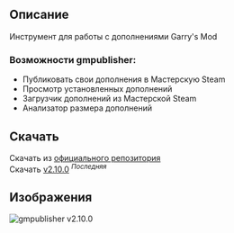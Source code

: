 ## Описание

Инструмент для работы с дополнениями Garry's Mod

### Возможности gmpublisher:

- Публиковать свои дополнения в Мастерскую Steam
- Просмотр установленных дополнений
- Загрузчик дополнений из Мастерской Steam
- Анализатор размера дополнений

## Скачать

Скачать из [официального репозитория][gmpublisher]  
Скачать [v2.10.0][gmpublisher-here] <sup>_Последняя_</sup>

## Изображения

![gmpublisher v2.10.0][gmpublisher-preview]

<!--Links-->
[gmpublisher]: https://github.com/WilliamVenner/gmpublisher/releases
[gmpublisher-preview]: https://user-images.githubusercontent.com/30258996/224716636-69bddc0c-f270-4437-86eb-f54b214235ec.png
[gmpublisher-here]: https://github.com/boxden/source-experience/raw/main/Programs/gmpublisher%202.10.0/gmpublisher_2.10.0_x64_en-US.msi